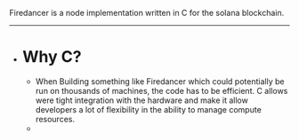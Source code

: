 Firedancer is a node implementation written in C for the solana 
blockchain.

- ---
- # Why C?
	- When Building something like Firedancer which could potentially be run on thousands of machines, the code has to be efficient. C allows were tight integration with the hardware and make it allow developers a lot of flexibility in the ability to manage compute resources.
	-